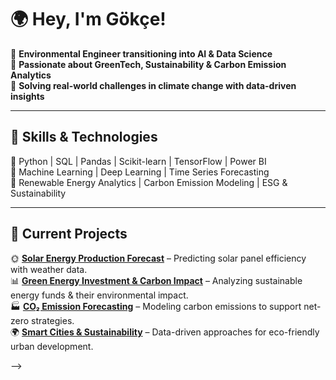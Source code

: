 # 🌍 Hey, I'm Gökçe!  

🔬 **Environmental Engineer transitioning into AI & Data Science**  
🌱 **Passionate about GreenTech, Sustainability & Carbon Emission Analytics**  
🚀 **Solving real-world challenges in climate change with data-driven insights**  

---

## 🚀 Skills & Technologies  
🔹 Python | SQL | Pandas | Scikit-learn | TensorFlow | Power BI  
🔹 Machine Learning | Deep Learning | Time Series Forecasting  
🔹 Renewable Energy Analytics | Carbon Emission Modeling | ESG & Sustainability  

---

## 🌿 Current Projects  
🌞 **[Solar Energy Production Forecast](#)** – Predicting solar panel efficiency with weather data.  
📊 **[Green Energy Investment & Carbon Impact](#)** – Analyzing sustainable energy funds & their environmental impact.  
🏭 **[CO₂ Emission Forecasting](#)** – Modeling carbon emissions to support net-zero strategies.  
🌍 **[Smart Cities & Sustainability](#)** – Data-driven approaches for eco-friendly urban development.  

-->
